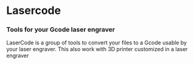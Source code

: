 # Lasercode
### Tools for your Gcode laser engraver
LaserCode is a group of tools to convert your files to a Gcode usable by your laser engraver. This also work with 3D printer customized in a laser engraver
